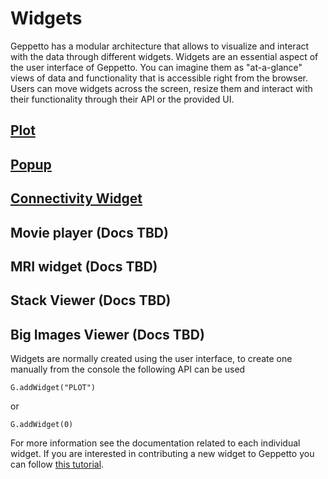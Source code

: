 Widgets
=======

Geppetto has a modular architecture that allows to visualize and
interact with the data through different widgets. Widgets are an
essential aspect of the user interface of Geppetto. You can imagine them
as "at-a-glance" views of data and functionality that is accessible
right from the browser. Users can move widgets across the screen, resize
them and interact with their functionality through their API or the
provided UI.

## [Plot](./plotW.html)
## [Popup](./popupW.html)
## [Connectivity Widget](./connectivityW.html)
## Movie player (Docs TBD)
## MRI widget (Docs TBD)
## Stack Viewer (Docs TBD)
## Big Images Viewer (Docs TBD)

Widgets are normally created using the user interface, to create one manually from the console the following API can be used

```
G.addWidget("PLOT")
```

or

```
G.addWidget(0)
```

For more information see the documentation related to each individual
widget. If you are interested in contributing a new widget to Geppetto
you can follow [this tutorial](./widgets.html).
